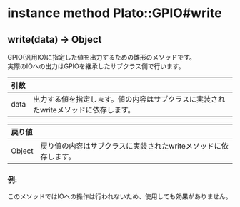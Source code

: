 # instance method Plato::GPIO#write

## write(data) -> Object

GPIO(汎用IO)に指定した値を出力するための雛形のメソッドです。  
実際のIOへの出力はGPIOを継承したサブクラス側で行います。

|引数||
|:--|:--|
|data|出力する値を指定します。値の内容はサブクラスに実装されたwriteメソッドに依存します。|

|戻り値||
|:--|:--|
|Object|戻り値の内容はサブクラスに実装されたwriteメソッドに依存します。|

### 例:
このメソッドではIOへの操作は行われないため、使用しても効果がありません。  
